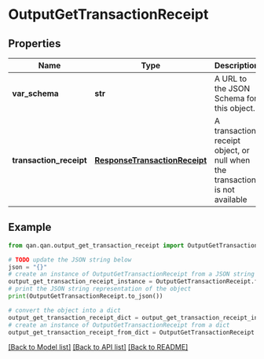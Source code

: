 # OutputGetTransactionReceipt


## Properties

Name | Type | Description | Notes
------------ | ------------- | ------------- | -------------
**var_schema** | **str** | A URL to the JSON Schema for this object. | [optional] [readonly] 
**transaction_receipt** | [**ResponseTransactionReceipt**](ResponseTransactionReceipt.md) | A transaction receipt object, or null when the transaction is not available | 

## Example

```python
from qan.qan.output_get_transaction_receipt import OutputGetTransactionReceipt

# TODO update the JSON string below
json = "{}"
# create an instance of OutputGetTransactionReceipt from a JSON string
output_get_transaction_receipt_instance = OutputGetTransactionReceipt.from_json(json)
# print the JSON string representation of the object
print(OutputGetTransactionReceipt.to_json())

# convert the object into a dict
output_get_transaction_receipt_dict = output_get_transaction_receipt_instance.to_dict()
# create an instance of OutputGetTransactionReceipt from a dict
output_get_transaction_receipt_from_dict = OutputGetTransactionReceipt.from_dict(output_get_transaction_receipt_dict)
```
[[Back to Model list]](../README.md#documentation-for-models) [[Back to API list]](../README.md#documentation-for-api-endpoints) [[Back to README]](../README.md)


